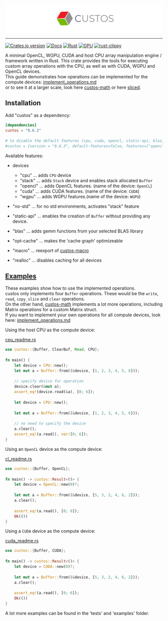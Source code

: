 ![custos logo](assets/custos.png)

<hr/>

[![Crates.io version](https://img.shields.io/crates/v/custos.svg)](https://crates.io/crates/custos)
[![Docs](https://docs.rs/custos/badge.svg?version=0.6.3)](https://docs.rs/custos/0.6.3/custos/)
[![Rust](https://github.com/elftausend/custos/actions/workflows/rust.yml/badge.svg)](https://github.com/elftausend/custos/actions/workflows/rust.yml)
[![GPU](https://github.com/elftausend/custos/actions/workflows/gpu.yml/badge.svg)](https://github.com/elftausend/custos/actions/workflows/gpu.yml)
[![rust-clippy](https://github.com/elftausend/custos/actions/workflows/rust-clippy.yml/badge.svg)](https://github.com/elftausend/custos/actions/workflows/rust-clippy.yml)

A minimal OpenCL, WGPU, CUDA and host CPU array manipulation engine / framework written in Rust.
This crate provides the tools for executing custom array operations with the CPU, as well as with CUDA, WGPU and OpenCL devices.<br>
This guide demonstrates how operations can be implemented for the compute devices: [implement_operations.md](implement_operations.md)<br>
or to see it at a larger scale, look here [custos-math] or here [sliced].

[custos-math]: https://github.com/elftausend/custos-math
[sliced]: https://github.com/elftausend/sliced

## Installation

Add "custos" as a dependency:
```toml
[dependencies]
custos = "0.6.3"

# to disable the default features (cpu, cuda, opencl, static-api, blas, macro) and use an own set of features:
#custos = {version = "0.6.3", default-features=false, features=["opencl", "blas"]}
```

Available features: 
- devices
    - "cpu" ... adds `CPU` device
    - "stack" ... adds `Stack` device and enables stack allocated `Buffer`
    - "opencl" ... adds OpenCL features. (name of the device: `OpenCL`)
    - "cuda" ... adds CUDA features. (name of the device: `CUDA`)
    - "wgpu" ... adds WGPU features.(name of the device: `WGPU`)

- "no-std" ... for no std environments, activates "stack" feature
- "static-api" ... enables the creation of `Buffer` without providing any device.
- "blas" ... adds gemm functions from your selected BLAS library
- "opt-cache" ... makes the 'cache graph' optimizeable
- "macro" ... reexport of [custos-macro]
- "realloc" ... disables caching for all devices

[custos-macro]: https://github.com/elftausend/custos-macro

## [Examples]

These examples show how to use the implemented operations. <br>
custos only implements four `Buffer` operations. These would be the `write`, `read`, `copy_slice` and `clear` operations.<br>
On the other hand, [custos-math] implements a lot more operations, including Matrix operations for a custom Matrix struct.<br>
If you want to implement your own operations for all compute devices, look here: [implement_operations.md](implement_operations.md)

[examples]: https://github.com/elftausend/custos/tree/main/examples

Using the host CPU as the compute device:

[cpu_readme.rs]

[cpu_readme.rs]: https://github.com/elftausend/custos/blob/main/examples/cpu_readme.rs
```rust
use custos::{Buffer, ClearBuf, Read, CPU};

fn main() {
    let device = CPU::new();
    let mut a = Buffer::from((&device, [1, 2, 3, 4, 5, 6]));

    // specify device for operation
    device.clear(&mut a);
    assert_eq!(device.read(&a), [0; 6]);

    let device = CPU::new();

    let mut a = Buffer::from((&device, [1, 2, 3, 4, 5, 6]));

    // no need to specify the device
    a.clear();
    assert_eq!(a.read(), vec![0; 6]);
}
```

Using an `OpenCL` device as the compute device:

[cl_readme.rs]

[cl_readme.rs]: https://github.com/elftausend/custos/blob/main/examples/cl_readme.rs
```rust
use custos::{Buffer, OpenCL};

fn main() -> custos::Result<()> {
    let device = OpenCL::new(0)?;

    let mut a = Buffer::from((&device, [5, 3, 2, 4, 6, 2]));
    a.clear();

    assert_eq!(a.read(), [0; 6]);
    Ok(())
}

```

Using a `CUDA` device as the compute device:

[cuda_readme.rs]

[cuda_readme.rs]: https://github.com/elftausend/custos/blob/main/examples/cuda_readme.rs
```rust
use custos::{Buffer, CUDA};

fn main() -> custos::Result<()> {
    let device = CUDA::new(0)?;

    let mut a = Buffer::from((&device, [5, 3, 2, 4, 6, 2]));
    a.clear();

    assert_eq!(a.read(), [0; 6]);
    Ok(())
}
```

A lot more examples can be found in the 'tests' and 'examples' folder.